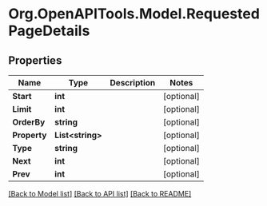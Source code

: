 
# Org.OpenAPITools.Model.RequestedPageDetails

## Properties

Name | Type | Description | Notes
------------ | ------------- | ------------- | -------------
**Start** | **int** |  | [optional] 
**Limit** | **int** |  | [optional] 
**OrderBy** | **string** |  | [optional] 
**Property** | **List&lt;string&gt;** |  | [optional] 
**Type** | **string** |  | [optional] 
**Next** | **int** |  | [optional] 
**Prev** | **int** |  | [optional] 

[[Back to Model list]](../README.md#documentation-for-models)
[[Back to API list]](../README.md#documentation-for-api-endpoints)
[[Back to README]](../README.md)


